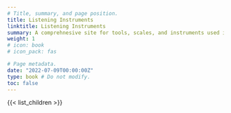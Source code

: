 ```yaml
---
# Title, summary, and page position.
title: Listening Instruments
linktitle: Listening Instruments
summary: A comprehnesive site for tools, scales, and instruments used in applied linsgusitic research.
weight: 1
# icon: book
# icon_pack: fas

# Page metadata.
date: "2022-07-09T00:00:00Z"
type: book # Do not modify.
toc: false
---
```


{{< list_children >}}
